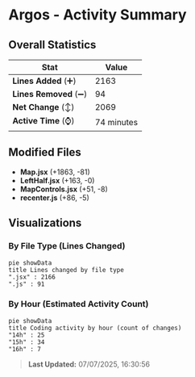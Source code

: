 # Argos - Activity Summary 

## Overall Statistics

| Stat                   | Value                                                             |
| ---------------------- | ----------------------------------------------------------------- |
| **Lines Added** (➕)   | 2163                                          |
| **Lines Removed** (➖) | 94                                        |
| **Net Change** (↕)    | 2069                |
| **Active Time** (⌚)   | 74 minutes |


## Modified Files
- **Map.jsx** (+1863, -81)
- **LeftHalf.jsx** (+163, -0)
- **MapControls.jsx** (+51, -8)
- **recenter.js** (+86, -5)

## Visualizations

### By File Type (Lines Changed)

```mermaid
pie showData
title Lines changed by file type
".jsx" : 2166
".js" : 91
```

### By Hour (Estimated Activity Count)

```mermaid
pie showData
title Coding activity by hour (count of changes)
"14h" : 25
"15h" : 34
"16h" : 7
```


> **Last Updated:** 07/07/2025, 16:30:56